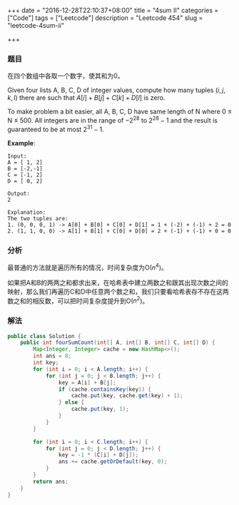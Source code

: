 +++
date = "2016-12-28T22:10:37+08:00"
title = "4sum II"
categories = ["Code"]
tags = ["Leetcode"]
description = "Leetcode 454"
slug = "leetcode-4sum-ii"

+++

### 题目

在四个数组中各取一个数字，使其和为0。

Given four lists A, B, C, D of integer values, compute how many tuples $(i, j, k, l)$ there are such that $A[i] + B[j] + C[k] + D[l]$ is zero.

To make problem a bit easier, all A, B, C, D have same length of N where 0 ≤ N ≤ 500. All integers are in the range of $-2^{28}$ to $2^{28} - 1$ and the result is guaranteed to be at most $2^{31} - 1$.

__Example__:

```console
Input:
A = [ 1, 2]
B = [-2,-1]
C = [-1, 2]
D = [ 0, 2]

Output:
2

Explanation:
The two tuples are:
1. (0, 0, 0, 1) -> A[0] + B[0] + C[0] + D[1] = 1 + (-2) + (-1) + 2 = 0
2. (1, 1, 0, 0) -> A[1] + B[1] + C[0] + D[0] = 2 + (-1) + (-1) + 0 = 0
```

### 分析

最普通的方法就是遍历所有的情况，时间复杂度为O($n^4$)。

如果把A和B的两两之和都求出来，在哈希表中建立两数之和跟其出现次数之间的映射，那么我们再遍历C和D中任意两个数之和，我们只要看哈希表存不存在这两数之和的相反数，可以把时间复杂度提升到O($n^2$)。

### 解法

```java
public class Solution {
    public int fourSumCount(int[] A, int[] B, int[] C, int[] D) {
        Map<Integer, Integer> cache = new HashMap<>();
        int ans = 0;
        int key;
        for (int i = 0; i < A.length; i++) {
            for (int j = 0; j < B.length; j++) {
                key = A[i] + B[j];
                if (cache.containsKey(key)) {
                    cache.put(key, cache.get(key) + 1);
                } else {
                    cache.put(key, 1);
                }
            }
        }

        for (int i = 0; i < C.length; i++) {
            for (int j = 0; j < D.length; j++) {
                key = -1 * (C[i] + D[j]);
                ans += cache.getOrDefault(key, 0);
            }
        }
        return ans;
    }
}
```